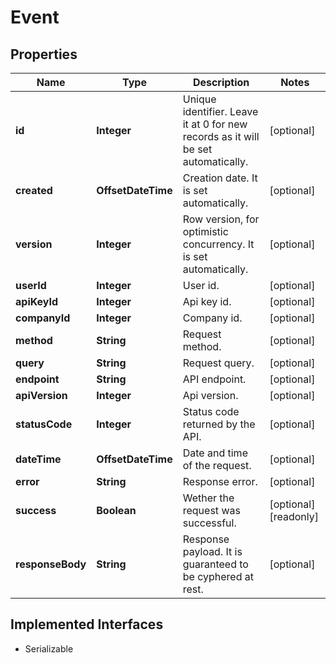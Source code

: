 

# Event


## Properties

| Name | Type | Description | Notes |
|------------ | ------------- | ------------- | -------------|
|**id** | **Integer** | Unique identifier. Leave it at 0 for new records as it will be set automatically. |  [optional] |
|**created** | **OffsetDateTime** | Creation date. It is set automatically. |  [optional] |
|**version** | **Integer** | Row version, for optimistic concurrency. It is set automatically. |  [optional] |
|**userId** | **Integer** | User id. |  [optional] |
|**apiKeyId** | **Integer** | Api key id. |  [optional] |
|**companyId** | **Integer** | Company id. |  [optional] |
|**method** | **String** | Request method. |  [optional] |
|**query** | **String** | Request query. |  [optional] |
|**endpoint** | **String** | API endpoint. |  [optional] |
|**apiVersion** | **Integer** | Api version. |  [optional] |
|**statusCode** | **Integer** | Status code returned by the API. |  [optional] |
|**dateTime** | **OffsetDateTime** | Date and time of the request. |  [optional] |
|**error** | **String** | Response error. |  [optional] |
|**success** | **Boolean** | Wether the request was successful. |  [optional] [readonly] |
|**responseBody** | **String** | Response payload. It is guaranteed to be cyphered at rest. |  [optional] |


## Implemented Interfaces

* Serializable


